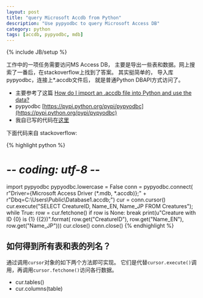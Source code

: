 ```yaml
---
layout: post
title: "query Microsoft Accdb from Python"
description: "Use pypyodbc to query Microsoft Access DB"
category: python
tags: [accdb, pypyodbc, mdb]
---
```

{% include JB/setup %}

工作中的一项任务需要访问MS Access DB， 主要是导出一些表和数据。网上搜索了一番后，在stackoverflow上找到了答案。 其实挺简单的， 导入库pypyodbc，连接上*.accdb文件后， 就是普通Python DBAPI方式访问了。

* 主要参考了这篇 [How do I import an .accdb file into Python and use the data?](http://stackoverflow.com/questions/25820698/how-do-i-import-an-accdb-file-into-python-and-use-the-data)
* pypyodbc [https://pypi.python.org/pypi/pypyodbc](https://pypi.python.org/pypi/pypyodbc)
* 我自已写的代码在[这里](https://github.com/lizbew/code-practice/blob/master/import_accdb_table_to_oracle.py)

下面代码来自 stackoverflow:

{% highlight python %}
# -*- coding: utf-8 -*-
import pypyodbc
pypyodbc.lowercase = False
conn = pypyodbc.connect(
    r"Driver={Microsoft Access Driver (*.mdb, *.accdb)};" +
    r"Dbq=C:\Users\Public\Database1.accdb;")
cur = conn.cursor()
cur.execute("SELECT CreatureID, Name_EN, Name_JP FROM Creatures");
while True:
    row = cur.fetchone()
    if row is None:
        break
    print(u"Creature with ID {0} is {1} ({2})".format(
        row.get("CreatureID"), row.get("Name_EN"), row.get("Name_JP")))
cur.close()
conn.close()
{% endhighlight %}

## 如何得到所有表和表的列名？

通过调用`cursor`对象的如下两个方法即可实现。 它们是代替`cursor.execute()`调用，再调用`cursor.fetchone()`访问各行数据。

* cur.tables()
* cur.columns(table)


